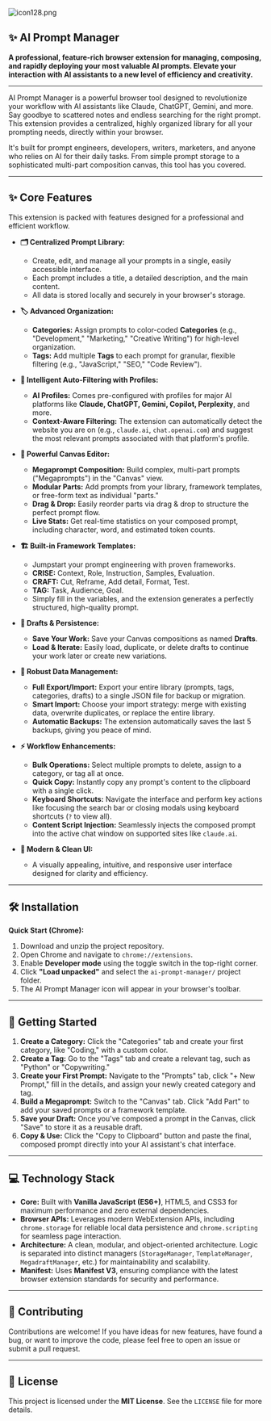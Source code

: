 ![icon128.png](C:\Protected_Out\Shared\Neuer%20Ordner\ai-prompt-manager\assets\icon128.png)  

## ✨ AI Prompt Manager

**A professional, feature-rich browser extension for managing, composing, and rapidly deploying your most valuable AI prompts. Elevate your interaction with AI assistants to a new level of efficiency and creativity.**

[](https://github.com/your-username/ai-prompt-manager)
[](LICENSE)
[](https://github.com/your-username/ai-prompt-manager/graphs/commit-activity)

---

AI Prompt Manager is a powerful browser tool designed to revolutionize your workflow with AI assistants like Claude, ChatGPT, Gemini, and more. Say goodbye to scattered notes and endless searching for the right prompt. This extension provides a centralized, highly organized library for all your prompting needs, directly within your browser.

It's built for prompt engineers, developers, writers, marketers, and anyone who relies on AI for their daily tasks. From simple prompt storage to a sophisticated multi-part composition canvas, this tool has you covered.

---

## ✨ Core Features

This extension is packed with features designed for a professional and efficient workflow.

* **🗂️ Centralized Prompt Library:**
  
  * Create, edit, and manage all your prompts in a single, easily accessible interface.
  * Each prompt includes a title, a detailed description, and the main content.
  * All data is stored locally and securely in your browser's storage.

* **🏷️ Advanced Organization:**
  
  * **Categories:** Assign prompts to color-coded **Categories** (e.g., "Development," "Marketing," "Creative Writing") for high-level organization.
  * **Tags:** Add multiple **Tags** to each prompt for granular, flexible filtering (e.g., "JavaScript," "SEO," "Code Review").

* **🔮 Intelligent Auto-Filtering with Profiles:**
  
  * **AI Profiles:** Comes pre-configured with profiles for major AI platforms like **Claude, ChatGPT, Gemini, Copilot, Perplexity**, and more.
  * **Context-Aware Filtering:** The extension can automatically detect the website you are on (e.g., `claude.ai`, `chat.openai.com`) and suggest the most relevant prompts associated with that platform's profile.

* **📝 Powerful Canvas Editor:**
  
  * **Megaprompt Composition:** Build complex, multi-part prompts ("Megaprompts") in the "Canvas" view.
  * **Modular Parts:** Add prompts from your library, framework templates, or free-form text as individual "parts."
  * **Drag & Drop:** Easily reorder parts via drag & drop to structure the perfect prompt flow.
  * **Live Stats:** Get real-time statistics on your composed prompt, including character, word, and estimated token counts.

* **🏗️ Built-in Framework Templates:**
  
  * Jumpstart your prompt engineering with proven frameworks.
  * **CRISE:** Context, Role, Instruction, Samples, Evaluation.
  * **CRAFT:** Cut, Reframe, Add detail, Format, Test.
  * **TAG:** Task, Audience, Goal.
  * Simply fill in the variables, and the extension generates a perfectly structured, high-quality prompt.

* **💾 Drafts & Persistence:**
  
  * **Save Your Work:** Save your Canvas compositions as named **Drafts**.
  * **Load & Iterate:** Easily load, duplicate, or delete drafts to continue your work later or create new variations.

* **🔄 Robust Data Management:**
  
  * **Full Export/Import:** Export your entire library (prompts, tags, categories, drafts) to a single JSON file for backup or migration.
  * **Smart Import:** Choose your import strategy: merge with existing data, overwrite duplicates, or replace the entire library.
  * **Automatic Backups:** The extension automatically saves the last 5 backups, giving you peace of mind.

* **⚡ Workflow Enhancements:**
  
  * **Bulk Operations:** Select multiple prompts to delete, assign to a category, or tag all at once.
  * **Quick Copy:** Instantly copy any prompt's content to the clipboard with a single click.
  * **Keyboard Shortcuts:** Navigate the interface and perform key actions like focusing the search bar or closing modals using keyboard shortcuts (`?` to view all).
  * **Content Script Injection:** Seamlessly injects the composed prompt into the active chat window on supported sites like `claude.ai`.

* **🎨 Modern & Clean UI:**
  
  * A visually appealing, intuitive, and responsive user interface designed for clarity and efficiency.

---

## 🛠️ Installation



**Quick Start (Chrome):**

1. Download and unzip the project repository.
2. Open Chrome and navigate to `chrome://extensions`.
3. Enable **Developer mode** using the toggle switch in the top-right corner.
4. Click **"Load unpacked"** and select the `ai-prompt-manager/` project folder.
5. The AI Prompt Manager icon will appear in your browser's toolbar.

---

## 🚀 Getting Started

1. **Create a Category:** Click the "Categories" tab and create your first category, like "Coding," with a custom color.
2. **Create a Tag:** Go to the "Tags" tab and create a relevant tag, such as "Python" or "Copywriting."
3. **Create your First Prompt:** Navigate to the "Prompts" tab, click "+ New Prompt," fill in the details, and assign your newly created category and tag.
4. **Build a Megaprompt:** Switch to the "Canvas" tab. Click "Add Part" to add your saved prompts or a framework template.
5. **Save your Draft:** Once you've composed a prompt in the Canvas, click "Save" to store it as a reusable draft.
6. **Copy & Use:** Click the "Copy to Clipboard" button and paste the final, composed prompt directly into your AI assistant's chat interface.

---

## 💻 Technology Stack

* **Core:** Built with **Vanilla JavaScript (ES6+)**, HTML5, and CSS3 for maximum performance and zero external dependencies.
* **Browser APIs:** Leverages modern WebExtension APIs, including `chrome.storage` for reliable local data persistence and `chrome.scripting` for seamless page interaction.
* **Architecture:** A clean, modular, and object-oriented architecture. Logic is separated into distinct managers (`StorageManager`, `TemplateManager`, `MegadraftManager`, etc.) for maintainability and scalability.
* **Manifest:** Uses **Manifest V3**, ensuring compliance with the latest browser extension standards for security and performance.

---

## 🤝 Contributing

Contributions are welcome! If you have ideas for new features, have found a bug, or want to improve the code, please feel free to open an issue or submit a pull request.

---

## 📄 License

This project is licensed under the **MIT License**. See the `LICENSE` file for more details.
